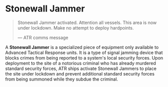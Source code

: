 # Stonewall Jammer
> 
> 
> Stonewall Jammer activated. Attention all vessels. This area is now under lockdown. Make no attempt to deploy hardpoints.
> 
> 
> — ATR comms message
> 

A **Stonewall Jammer** is a specialized piece of equipment only available to Advanced Tactical Response units. It is a type of signal jamming device that blocks crimes from being reported to a system's local security forces. Upon deployment to the site of a notorious criminal who has already murdered standard security forces, ATR ships activate Stonewall Jammers to place the site under lockdown and prevent additional standard security forces from being summoned while they subdue the criminal.
